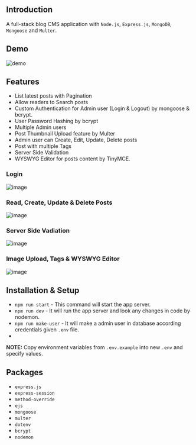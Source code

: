## Introduction
A full-stack blog CMS application with ```Node.js```, ```Express.js```, ```MongoDB```, ```Mongoose``` and ```Multer```.

## Demo
![demo](docs/demo.gif)

## Features
- List latest posts with Pagination
- Allow readers to Search posts
- Custom Authentication for Admin user (Login & Logout) by mongoose & bcrypt.
- User Password Hashing by bcrypt
- Multiple Admin users
- Post Thumbnail Upload feature by Multer
- Admin user can Create, Edit, Update, Delete posts
- Post with multiple Tags
- Server Side Validation
- WYSWYG Editor for posts content by TinyMCE.
### Login
![image](https://github.com/bhupindersingh007/travelrr/assets/63149405/8a1bac21-5466-4ee5-92a0-c5355c73b4aa)

### Read, Create, Update & Delete Posts 
![image](https://github.com/bhupindersingh007/travelrr/assets/63149405/b4e519bc-5840-475c-bc2a-b916bf46a568)

### Server Side Vadiation
![image](https://github.com/bhupindersingh007/travelrr/assets/63149405/96ffdce3-7b0d-44e9-9133-57495b5623c8)

### Image Upload, Tags & WYSWYG Editor
![image](https://github.com/bhupindersingh007/travelrr/assets/63149405/80ace44f-df9b-43fb-aa41-2f6dd80ec7ba)


## Installation & Setup

- ```npm run start``` - This command will start the app server.
- ```npm run dev``` - It will run the app server and look any changes in code by nodemon. 
- ```npm run make-user``` - It will make a admin user in database according credentials given ```.env``` file.
- 
**NOTE:** Copy environment variables from ```.env.example``` into new ```.env``` and specify values.
 
## Packages
- ```express.js```
- ```express-session```
- ```method-override```
- ```ejs```
- ```mongoose```
- ```multer```
- ```dotenv```
- ```bcrypt```
- ```nodemon```
